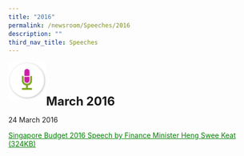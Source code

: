```yaml
---
title: "2016"
permalink: /newsroom/Speeches/2016
description: ""
third_nav_title: Speeches
---
```

<img class="MicIcon" src="/images/icons/ico_speeches.png" align="left"><br><br><br>

</img>

<font size="+2"><b>March 2016</b></font><br>

24 March 2016

<a class="hyperlink" href="/files/pdf-speeches/2016/march/FY2016%20Budget%20Statement.pdf
">Singapore Budget 2016 Speech by Finance Minister Heng Swee Keat  (324KB)</a>


<style>
img.MicIcon {
  height: 15%;
  width: 15%;
}
	
a.hyperlink {
	color:green
	}
	
</style>